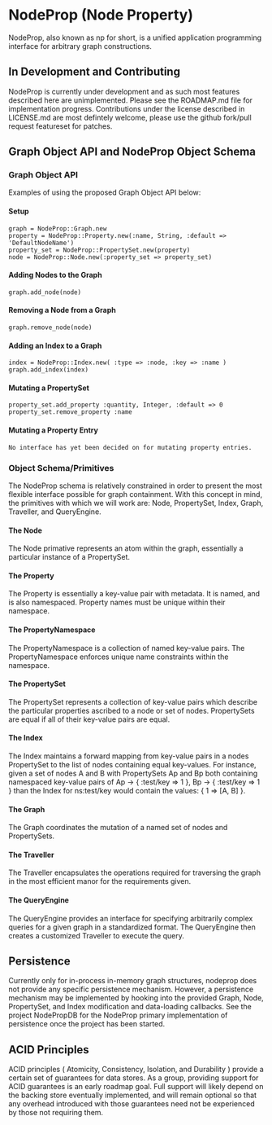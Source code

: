 # NodeProp (Node Property)
NodeProp, also known as np for short, is a unified 
application programming interface for arbitrary graph 
constructions. 

## In Development and Contributing
NodeProp is currently under development and as such most 
features described here are unimplemented. Please see the 
ROADMAP.md file for implementation progress. Contributions 
under the license described in LICENSE.md are most defintely welcome, 
please use the github fork/pull request featureset for patches.

## Graph Object API and NodeProp Object Schema

### Graph Object API
Examples of using the proposed Graph Object API below:

#### Setup
    graph = NodeProp::Graph.new
    property = NodeProp::Property.new(:name, String, :default => 'DefaultNodeName')
    property_set = NodeProp::PropertySet.new(property)
    node = NodeProp::Node.new(:property_set => property_set)

#### Adding Nodes to the Graph
    graph.add_node(node)

#### Removing a Node from a Graph
    graph.remove_node(node)

#### Adding an Index to a Graph
    index = NodeProp::Index.new( :type => :node, :key => :name )
    graph.add_index(index)

#### Mutating a PropertySet
    property_set.add_property :quantity, Integer, :default => 0
    property_set.remove_property :name

#### Mutating a Property Entry
    No interface has yet been decided on for mutating property entries.

### Object Schema/Primitives
The NodeProp schema is relatively constrained in order to
present the most flexible interface possible for graph
containment. With this concept in mind, the primitives with which
we will work are: Node, PropertySet, Index, Graph, Traveller,
and QueryEngine.

#### The Node
The Node primative represents an atom within the 
graph, essentially a particular instance of a PropertySet. 

#### The Property
The Property is essentially a key-value pair with metadata. It is named, and
is also namespaced. Property names must be unique within their namespace.

#### The PropertyNamespace
The PropertyNamespace is a collection of named key-value pairs. The PropertyNamespace
enforces unique name constraints within the namespace.

#### The PropertySet
The PropertySet represents a collection of key-value pairs which 
describe the particular properties ascribed to a node or set of 
nodes. PropertySets are equal if all of their key-value pairs 
are equal.

#### The Index
The Index maintains a forward mapping from key-value pairs
in a nodes PropertySet to the list of nodes containing equal
key-values. For instance, given a set of nodes A and B with 
PropertySets Ap and Bp both containing namespaced key-value 
pairs of Ap -> { :test/key => 1 }, Bp -> { :test/key => 1 } than the
Index for ns:test/key would contain the values:
{ 1 => [A, B] }.

#### The Graph
The Graph coordinates the mutation of a named set of nodes and
PropertySets.

#### The Traveller
The Traveller encapsulates the operations required for traversing
the graph in the most efficient manor for the requirements given.

#### The QueryEngine
The QueryEngine provides an interface for specifying arbitrarily 
complex queries for a given graph in a standardized format. The
QueryEngine then creates a customized Traveller to execute the query.

## Persistence
Currently only for in-process in-memory graph structures, nodeprop 
does not provide any specific persistence mechanism. However, a 
persistence mechanism may be implemented by hooking into the 
provided Graph, Node, PropertySet, and Index modification 
and data-loading callbacks. See the project NodePropDB for
the NodeProp primary implementation of persistence once the project
has been started. 

## ACID Principles
ACID principles ( Atomicity, Consistency, Isolation, and Durability ) 
provide a certain set of guarantees for data stores. As a group, 
providing support for ACID guarantees is an early roadmap goal. 
Full support will likely depend on the backing store eventually 
implemented, and will remain optional so that any overhead introduced 
with those guarantees need not be experienced by those not requiring 
them.
